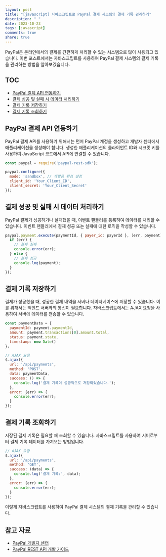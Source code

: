 ```yaml
---
layout: post
title: "[javascript] 자바스크립트로 PayPal 결제 시스템의 결제 기록 관리하기"
description: " "
date: 2023-10-23
tags: [javascript]
comments: true
share: true
---
```


PayPal은 온라인에서의 결제를 간편하게 처리할 수 있는 시스템으로 많이 사용되고 있습니다. 이번 포스트에서는 자바스크립트를 사용하여 PayPal 결제 시스템의 결제 기록을 관리하는 방법을 알아보겠습니다.

## TOC
- [PayPal 결제 API 연동하기](#PayPal-결제-API-연동하기)
- [결제 성공 및 실패 시 데이터 처리하기](#결제-성공-및-실패-시-데이터-처리하기)
- [결제 기록 저장하기](#결제-기록-저장하기)
- [결제 기록 조회하기](#결제-기록-조회하기)

## PayPal 결제 API 연동하기

PayPal 결제 API를 사용하기 위해서는 먼저 PayPal 계정을 생성하고 개발자 센터에서 애플리케이션을 생성해야 합니다. 생성한 애플리케이션의 클라이언트 ID와 시크릿 키를 사용하여 JavaScript 코드에서 API에 연결할 수 있습니다.

```javascript
const paypal = require('paypal-rest-sdk');

paypal.configure({
  mode: 'sandbox', // 개발용 환경 설정
  client_id: 'Your_Client_ID',
  client_secret: 'Your_Client_Secret'
});
```

## 결제 성공 및 실패 시 데이터 처리하기

PayPal 결제가 성공하거나 실패했을 때, 이벤트 핸들러를 등록하여 데이터를 처리할 수 있습니다. 이벤트 핸들러에서 결제 성공 또는 실패에 대한 로직을 작성할 수 있습니다.

```javascript
paypal.payment.execute(paymentId, { payer_id: payerId }, (err, payment) => {
  if (err) {
    // 결제 실패
    console.error(err);
  } else {
    // 결제 성공
    console.log(payment);
  }
});
```

## 결제 기록 저장하기

결제가 성공했을 때, 성공한 결제 내역을 서버나 데이터베이스에 저장할 수 있습니다. 이를 위해서는 백엔드 서버와의 통신이 필요합니다. 자바스크립트에서는 AJAX 요청을 사용하여 서버에 데이터를 전송할 수 있습니다.

```javascript
const paymentData = {
  paymentId: payment.paymentId,
  amount: payment.transactions[0].amount.total,
  status: payment.state,
  timestamp: new Date()
};

// AJAX 요청
$.ajax({
  url: '/api/payments',
  method: 'POST',
  data: paymentData,
  success: () => {
    console.log('결제 기록이 성공적으로 저장되었습니다.');
  },
  error: (err) => {
    console.error(err);
  }
});
```

## 결제 기록 조회하기

저장된 결제 기록은 필요할 때 조회할 수 있습니다. 자바스크립트를 사용하여 서버로부터 결제 기록 데이터를 가져오는 방법입니다.

```javascript
// AJAX 요청
$.ajax({
  url: '/api/payments',
  method: 'GET',
  success: (data) => {
    console.log('결제 기록:', data);
  },
  error: (err) => {
    console.error(err);
  }
});
```

이렇게 자바스크립트를 사용하여 PayPal 결제 시스템의 결제 기록을 관리할 수 있습니다.

## 참고 자료
- [PayPal 개발자 센터](https://developer.paypal.com/)
- [PayPal REST API 개발 가이드](https://developer.paypal.com/docs/api/overview/)